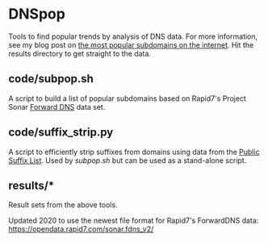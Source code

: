 # DNSpop

Tools to find popular trends by analysis of DNS data. For more information, see my blog post on [the most popular subdomains on the internet](https://bitquark.co.uk/blog/2016/02/29/the_most_popular_subdomains_on_the_internet). Hit the results directory to get straight to the data.

## code/subpop.sh

A script to build a list of popular subdomains based on Rapid7's Project Sonar [Forward DNS](https://github.com/rapid7/sonar/wiki/Forward-DNS) data set.

## code/suffix_strip.py

A script to efficiently strip suffixes from domains using data from the [Public Suffix List](https://publicsuffix.org/list/). Used by _subpop.sh_ but can be used as a stand-alone script.

## results/*

Result sets from the above tools.


Updated 2020 to use the newest file format for Rapid7's ForwardDNS data:  https://opendata.rapid7.com/sonar.fdns_v2/
